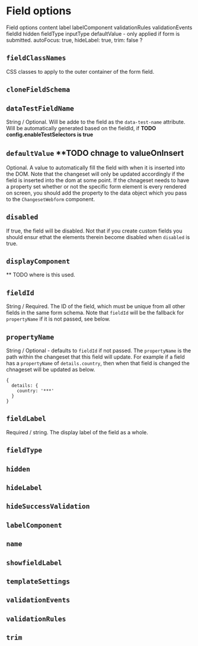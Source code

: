 # Field options

Field options content
label
labelComponent
validationRules
validationEvents
fieldId
hidden
fieldType
  inputType
defaultValue - only applied if form is submitted.
autoFocus: true,
hideLabel: true,
trim: false ?


## `fieldClassNames`

CSS classes to apply to the outer container of the form field.

## `cloneFieldSchema`



## `dataTestFieldName`

String / Optional. Will be adde to the field as the `data-test-name` attribute. Will be automatically generated based on the fieldId, if **TODO config.enableTestSelectors is true**
## `defaultValue` **TODO chnage to valueOnInsert

Optional. A value to automatically fill the field with when it is inserted into the DOM. Note that the changeset will only be updated accordingly if the field is inserted into the dom at some point. If the chnageset needs to have a property set whether or not the specific form element is every rendered on screen, you should add the property to the data object which you pass to the `ChangesetWebform` component.

## `disabled`

If true, the field will be disabled. Not that if you create custom fields you should ensur ethat the elements therein become disabled when `disabled` is true.

## `displayComponent`

** TODO where is this used.
## `fieldId`

String / Required. The ID of the field, which must be unique from all other fields in the same form schema. Note that `fieldId` will be the fallback for `propertyName` if it is not passed, see below. 

## `propertyName`

String / Optional - defaults to `fieldId` if not passed. The `propertyName` is the path within the changeset that this field will update. For example if a field has a `propertyName` of `details.country`, then when that field is changed the chnageset will be updated as below.

```
{
  details: {
    country: '***'
  }
}
```

## `fieldLabel`

Required / string. The display label of the field as a whole. 

## `fieldType`


## `hidden`


## `hideLabel`


## `hideSuccessValidation`


## `labelComponent`


## `name`




## `showfieldLabel`


## `templateSettings`


## `validationEvents`


## `validationRules`

## `trim`


